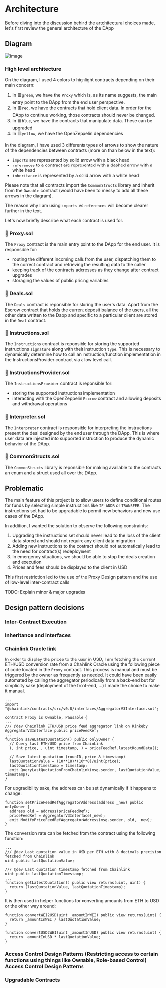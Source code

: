 # Architecture

Before diving into the discussion behind the artchitectural choices made, let's first review the general architecture of the DApp

## Diagram

![image](https://user-images.githubusercontent.com/34804976/143939305-390dfd75-3cd0-4d4f-bc4b-3e17b7c9c00b.png)

### High level architecture

On the diagram, I used 4 colors to highlight contracts depending on their main concern:

1. In &#129001;`green`, we have the `Proxy` which is, as its name suggests, the main entry point to the DApp from the end user perspective.
2. In &#128997;`red`, we have the contracts that hold client data. In order for the DApp to continue working, those contracts should never be changed.
3. In &#128998;`blue`, we have the contracts that manipulate data. These can be upgraded
4. In &#129000;`yellow`, we have the OpenZeppelin dependencies

In the diagram, I have used 3 differents types of arrows to show the nature of the dependencies between contracts (more on than below in the text):
- `imports` are represented by solid arrow with a black head
- `references` to a contract are represented with a dashed arrow with a white head
- `inheritance` is represented by a solid arrow with a white head

Please note that all contracts import the `CommonStructs` library and inherit from the `Ownable` contract (would have been to messy to add all these arrows in the diagram).

The reason why I am using `imports` vs `references` will become clearer further in the text.

Let's now briefly describe what each contract is used for.

### &#129534; Proxy.sol

The `Proxy` contract is the main entry point to the DApp for the end user. It is responsible for:
- routing the different incoming calls from the user, dispatching them to the correct contract and retrieving the resulting data to the caller
- keeping track of the contracts addresses as they change after contract upgrades
- storaging the values of public pricing variables

### &#129534; Deals.sol

The `Deals` contract is reponsible for storing the user's data. Apart from the Escrow contract that holds the current deposit balance of the users, all the other data written to the Dapp and specific to a particular client are stored in the `Deal` contract.

### &#129534; Instructions.sol

The `Instructions` contract is reponsible for storing the supported instructions `signature` along with their instruction `type`. This is necessary to dynamically determine how to call an instruction/function implementation in the InstructionsProvider contract via a low level call.

### &#129534; InstructionsProvider.sol

The `InstructionsProvider` contract is reponsible for:
- storing the supported instructions implementation
- interacting with the OpenZeppelin `Escrow` contract and allowing deposits and withdrawal operations

### &#129534; Interpreter.sol

The `Interpreter` contract is responsible for interpreting the instructions present the deal designed by the end user through the DApp. This is where user data are injected into supported instruction to produce the dynamic behavior of the DApp.

### &#129534; CommonStructs.sol

The `CommonStructs` library is reponsible for making available to the contracts an enum and a struct used all over the DApp.

## Problematic

The main feature of this project is to allow users to define conditional routes for funds by selecting simple instructions like `IF-ADDR` or `TRANSFER`. The instructions set had to be upgradable to permit new behaviors and new use cases of the DApp.

In addition, I wanted the solution to observe the following constraints:

1. Upgrading the instructions set should never lead to the loss of the client data stored and should not require any client data migration
2. Adding new instructions to the contract should not automatically lead to the need for contract(s) redeployment
3. In emergency situations, we should be able to stop the deals creation and execution
4. Prices and fees should be displayed to the client in USD

This first restriction led to the use of the Proxy Design pattern and the use of low-level inter-contract calls

TODO: Explain minor & major upgrades

## Design pattern decisions

### Inter-Contract Execution

### Inheritance and Interfaces

### Chainlink Oracle [link](https://docs.chain.link/docs/get-the-latest-price/)

In order to display the prices to the user in USD, I am fetching the current ETH/USD conversion rate from a Chainlink Oracle using the following piece of code located in the `Proxy` contract. This process is manual and must be triggered by the owner as frequently as needed. It could have been easily automated by calling the aggregator periodically from a back-end but for simplicity sake (deployment of the front-end, ...) I made the choice to make it manual.

```
...
import "@chainlink/contracts/src/v0.8/interfaces/AggregatorV3Interface.sol";

contract Proxy is Ownable, Pausable {
...
/// @dev Chainlink ETH/USD price feed aggregator link on Rinkeby
AggregatorV3Interface public priceFeedRef;
...
function saveLatestQuotation() public onlyOwner {
  // Query last ETH/USD price from ChainLink
  (, int price, , uint timestamp, ) = priceFeedRef.latestRoundData();

  // Save latest quotation (rounID, price & timestamp)
  lastQuotationValue = (10**18)*(10**8)/uint(price);
  lastQuotationTimestamp = timestamp;
  emit QueryLastQuotationFromChainlink(msg.sender, lastQuotationValue, timestamp);
}
```
For upgradibility sake, the address can be set dynamically if it happens to change:

```
function setPriceFeedRefAggregatorAddress(address _new) public onlyOwner {
  address old = address(priceFeedRef);
  priceFeedRef = AggregatorV3Interface(_new);
  emit ModifyPriceFeedRefAggregatorAddress(msg.sender, old, _new);
}
```

The conversion rate can be fetched from the contract using the following function:

```
...
/// @dev Last quotation value in USD per ETH with 8 decimals precision fetched from Chainlink
uint public lastQuotationValue;

/// @dev Last quotation timestamp fetched from Chainlink
uint public lastQuotationTimestamp;
...
function getLatestQuotation() public view returns(uint, uint) {
  return (lastQuotationValue, lastQuotationTimestamp);
}
```

It is then used in helper functions for converting amounts from ETH to USD or the other way around:

```
function convertWEI2USD(uint _amountInWEI) public view returns(uint) {
  return _amountInWEI / lastQuotationValue;
}

function convertUSD2WEI(uint _amountInUSD) public view returns(uint) {
  return _amountInUSD * lastQuotationValue;
}
```

### Access Control Design Patterns (Restricting access to certain functions using things like Ownable, Role-based Control) Access Control Design Patterns

### Upgradable Contracts
